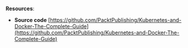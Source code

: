 **Resources**:
* **Source code** [https://github.com/PacktPublishing/Kubernetes-and-Docker-The-Complete-Guide](https://github.com/PacktPublishing/Kubernetes-and-Docker-The-Complete-Guide) 
